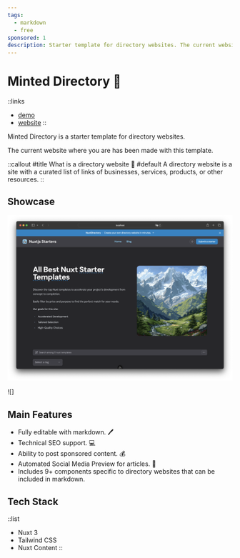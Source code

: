 ```yaml
---
tags:
  - markdown
  - free
sponsored: 1
description: Starter template for directory websites. The current website where you are has been made with this template.
---
```


# Minted Directory 🍃

::links
- [demo](#this-is-the-demo)
- [website](https://minteddirectory.com)
::

Minted Directory is a starter template for directory websites.

The current website where you are has been made with this template.

::callout
#title
What is a directory website 🤔
#default
A directory website is a site with a curated list of links of businesses, services, products, or other resources.
::

## Showcase
![nuxt directory website starter](/directory_screenshot.png)

![]

## Main Features

- Fully editable with markdown. 🖊️
- Technical SEO support. 💻
- Ability to post sponsored content. 💰
- Automated Social Media Preview for articles. 🚛
- Includes 9+ components specific to directory websites that can be included in markdown.

## Tech Stack

::list
- Nuxt 3
- Tailwind CSS
- Nuxt Content
::
